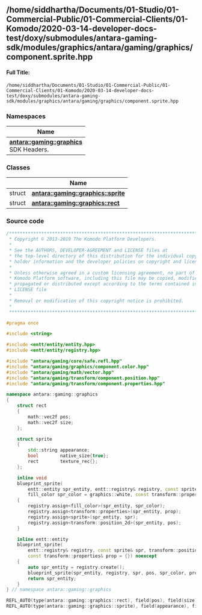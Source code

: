 

## /home/siddhartha/Documents/01-Studio/01-Commercial-Public/01-Commercial-Clients/01-Komodo/2020-03-14-developer-docs-test/doxy/submodules/antara-gaming-sdk/modules/graphics/antara/gaming/graphics/component.sprite.hpp

#### Full Title:
```
/home/siddhartha/Documents/01-Studio/01-Commercial-Public/01-Commercial-Clients/01-Komodo/2020-03-14-developer-docs-test/doxy/submodules/antara-gaming-sdk/modules/graphics/antara/gaming/graphics/component.sprite.hpp
```







### Namespaces

| Name           |
| -------------- |
| **[antara::gaming::graphics](Namespaces/namespaceantara_1_1gaming_1_1graphics.md)** <br>SDK Headers.  |

### Classes

|                | Name           |
| -------------- | -------------- |
| struct | **[antara::gaming::graphics::sprite](Classes/structantara_1_1gaming_1_1graphics_1_1sprite.md)**  |
| struct | **[antara::gaming::graphics::rect](Classes/structantara_1_1gaming_1_1graphics_1_1rect.md)**  |















### Source code

```cpp
/******************************************************************************
 * Copyright © 2013-2019 The Komodo Platform Developers.                      *
 *                                                                            *
 * See the AUTHORS, DEVELOPER-AGREEMENT and LICENSE files at                  *
 * the top-level directory of this distribution for the individual copyright  *
 * holder information and the developer policies on copyright and licensing.  *
 *                                                                            *
 * Unless otherwise agreed in a custom licensing agreement, no part of the    *
 * Komodo Platform software, including this file may be copied, modified,     *
 * propagated or distributed except according to the terms contained in the   *
 * LICENSE file                                                               *
 *                                                                            *
 * Removal or modification of this copyright notice is prohibited.            *
 *                                                                            *
 ******************************************************************************/

#pragma once

#include <string> 

#include <entt/entity/entity.hpp>   
#include <entt/entity/registry.hpp> 

#include "antara/gaming/core/safe.refl.hpp"                 
#include "antara/gaming/graphics/component.color.hpp"       
#include "antara/gaming/math/vector.hpp"                    
#include "antara/gaming/transform/component.position.hpp"   
#include "antara/gaming/transform/component.properties.hpp" 

namespace antara::gaming::graphics
{
    struct rect
    {
        math::vec2f pos;
        math::vec2f size;
    };

    struct sprite
    {
        std::string appearance;        
        bool        native_size{true}; 
        rect        texture_rec{};     
    };

    inline void
    blueprint_sprite(
        entt::entity spr_entity, entt::registry& registry, const sprite& spr, transform::position_2d pos = math::vec2f::scalar(0.f),
        fill_color spr_color = graphics::white, const transform::properties& prop = {}) noexcept
    {
        registry.assign<fill_color>(spr_entity, spr_color);
        registry.assign<transform::properties>(spr_entity, prop);
        registry.assign<sprite>(spr_entity, spr);
        registry.assign<transform::position_2d>(spr_entity, pos);
    }

    inline entt::entity
    blueprint_sprite(
        entt::registry& registry, const sprite& spr, transform::position_2d pos = math::vec2f::scalar(0.f), fill_color spr_color = graphics::white,
        const transform::properties& prop = {}) noexcept
    {
        auto spr_entity = registry.create();
        blueprint_sprite(spr_entity, registry, spr, pos, spr_color, prop);
        return spr_entity;
    }
} // namespace antara::gaming::graphics

REFL_AUTO(type(antara::gaming::graphics::rect), field(pos), field(size))
REFL_AUTO(type(antara::gaming::graphics::sprite), field(appearance), field(native_size), field(texture_rec))
```




